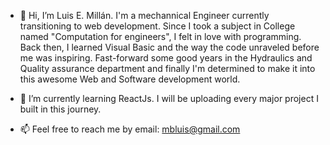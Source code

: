 - 👋 Hi, I’m Luis E. Millán. I'm a mechannical Engineer currently transitioning to web development. Since I took a subject in College named "Computation for engineers", I felt in love with programming. Back then, I learned Visual Basic and the way the code unraveled before me was inspiring. Fast-forward some good years in the Hydraulics and Quality assurance department and finally I'm determined to make it into this awesome Web and Software development world.

- 🌱 I’m currently learning ReactJs. I will be uploading every major project I built in this journey.

- 📫 Feel free to reach me by email: mbluis@gmail.com

<!---
mbluis4/mbluis4 is a ✨ special ✨ repository because its `README.md` (this file) appears on your GitHub profile.
You can click the Preview link to take a look at your changes.
--->
